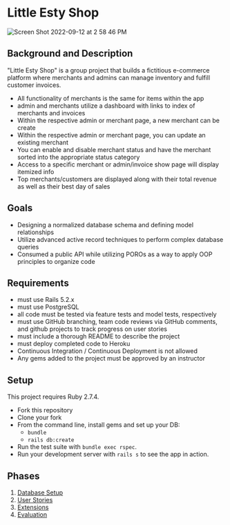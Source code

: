 # Little Esty Shop

![Screen Shot 2022-09-12 at 2 58 46 PM](https://user-images.githubusercontent.com/106449394/191616672-dbdc4551-017e-43ce-9072-e44a4389928b.png)

## Background and Description

"Little Esty Shop" is a group project that builds a fictitious e-commerce platform where merchants and admins can manage inventory and fulfill customer invoices.

- All functionality of merchants is the same for items within the app
- admin and merchants utilize a dashboard with links to index of merchants and invoices
- Within the respective admin or merchant page, a new merchant can be create
- Within the respective admin or merchant page, you can update an existing merchant
- You can enable and disable merchant status and have the merchant sorted into the appropriate status category 
- Access to a specific merchant or admin/invoice show page will display itemized info
- Top merchants/customers are displayed along with their total revenue as well as their best day of sales

## Goals
- Designing a normalized database schema and defining model relationships
- Utilize advanced active record techniques to perform complex database queries
- Consumed a public API while utilizing POROs as a way to apply OOP principles to organize code

## Requirements
- must use Rails 5.2.x
- must use PostgreSQL
- all code must be tested via feature tests and model tests, respectively
- must use GitHub branching, team code reviews via GitHub comments, and github projects to track progress on user stories
- must include a thorough README to describe the project
- must deploy completed code to Heroku
- Continuous Integration / Continuous Deployment is not allowed
- Any gems added to the project must be approved by an instructor

## Setup

This project requires Ruby 2.7.4.

* Fork this repository
* Clone your fork
* From the command line, install gems and set up your DB:
    * `bundle`
    * `rails db:create`
* Run the test suite with `bundle exec rspec`.
* Run your development server with `rails s` to see the app in action.

## Phases

1. [Database Setup](./doc/db_setup.md)
1. [User Stories](./doc/user_stories.md)
1. [Extensions](./doc/extensions.md)
1. [Evaluation](./doc/evaluation.md)

